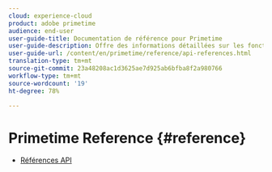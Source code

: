 ```yaml
---
cloud: experience-cloud
product: adobe primetime
audience: end-user
user-guide-title: Documentation de référence pour Primetime
user-guide-description: Offre des informations détaillées sur les fonctions TVSDK, les structures de données et d’autres structures de programmation.
user-guide-url: /content/en/primetime/reference/api-references.html
translation-type: tm+mt
source-git-commit: 23a48208ac1d3625ae7d925ab6bfba8f2a980766
workflow-type: tm+mt
source-wordcount: '19'
ht-degree: 78%

---
```



# Primetime Reference {#reference}

+ [Références API](api-references.md)

